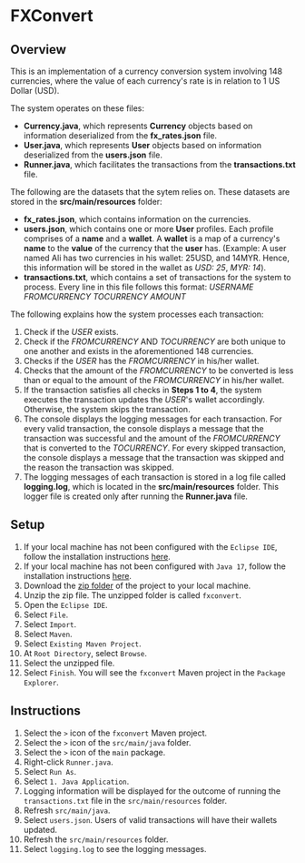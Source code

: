 # FXConvert

## Overview
This is an implementation of a currency conversion system involving 148 currencies, where the value of each currency's rate is in relation to 1 US Dollar (USD).

The system operates on these files:
+ **Currency.java**, which represents **Currency** objects based on information deserialized from the **fx_rates.json** file.
+ **User.java**, which represents **User** objects based on information deserialized from the **users.json** file.
+ **Runner.java**, which facilitates the transactions from the **transactions.txt** file.
 
The following are the datasets that the sytem relies on. These datasets are stored in the **src/main/resources** folder: 
+ **fx_rates.json**, which contains information on the currencies. 
+ **users.json**, which contains one or more **User** profiles. Each profile comprises of a **name** and a **wallet**. A **wallet** is a map of a currency's **name** to the **value** of the currency that the **user** has. 
(Example: A user named Ali has two currencies in his wallet: 25USD, and 14MYR. Hence, this information will be stored in the wallet as *USD: 25*, *MYR: 14*).
+ **transactions.txt**, which contains a set of transactions for the system to process. Every line in this file follows this format: *USERNAME* *FROMCURRENCY* *TOCURRENCY* *AMOUNT*

The following explains how the system processes each transaction:
1. Check if the *USER* exists.
2. Check if the *FROMCURRENCY* AND *TOCURRENCY* are both unique to one another and exists in the aforementioned 148 currencies.
3. Checks if the *USER* has the *FROMCURRENCY* in his/her wallet.
4. Checks that the amount of the *FROMCURRENCY* to be converted is less than or equal to the amount of the *FROMCURRENCY* in his/her wallet.
5. If the transaction satisfies all checks in **Steps 1 to 4**, the system executes the transaction updates the *USER*'s wallet accordingly. Otherwise, the system skips the transaction.
6. The console displays the logging messages for each transaction.
For every valid transaction, the console displays a message that the transaction was successful and the amount of the *FROMCURRENCY* that is converted to the *TOCURRENCY*.
For every skipped transaction, the console displays a message that the transaction was skipped and the reason the transaction was skipped.
7. The logging messages of each transaction is stored in a log file called **logging.log**, which is located in the **src/main/resources** folder. This logger file is created only after running the **Runner.java** file.

## Setup
1. If your local machine has not been configured with the `Eclipse IDE`, follow the installation instructions [here](https://github.com/shumarb/training/blob/main/fdm/software-to-install/EclipseIDEInstallation.md).
2. If your local machine has not been configured with `Java 17`, follow the installation instructions [here](https://github.com/shumarb/training/blob/main/fdm/software-to-install/Java17Installation.md).
3. Download the [zip folder](https://github.com/shumarb/projects/blob/main/projects/fxconvert/fxconvert.zip) of the project to your local machine.
2. Unzip the zip file. The unzipped folder is called `fxconvert`.
3. Open the `Eclipse IDE`.
4. Select `File`.
5. Select `Import`.
6. Select `Maven`.
7. Select `Existing Maven Project`.
8. At `Root Directory`, select `Browse`.
9. Select the unzipped file. 
10. Select `Finish`. You will see the `fxconvert` Maven project in the `Package Explorer`.

## Instructions
1. Select the `>` icon of the `fxconvert` Maven project.
2. Select the `>` icon of the `src/main/java` folder.
3. Select the `>` icon of the `main` package.
4. Right-click `Runner.java`.
5. Select `Run As`.
6. Select `1. Java Application`.
7. Logging information will be displayed for the outcome of running the `transactions.txt` file in the `src/main/resources` folder.
8. Refresh `src/main/java`.
9. Select `users.json`. Users of valid transactions will have their wallets updated.
10. Refresh the `src/main/resources` folder.
11. Select `logging.log` to see the logging messages.
